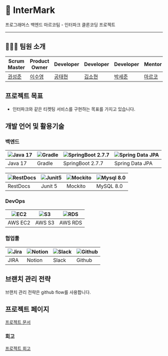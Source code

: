 # 🎫 InterMark
  
프로그래머스 백엔드 마르코팀 - 인터파크 클론코딩 프로젝트

---

## 🧑‍🤝‍🧑 팀원 소개

| Scrum Master  | Product Owner| Developer | Developer | Developer | Mentor | Sub Mentor |
|------------|-----------|-----------|------|------|------|-----------|
| [권성준](https://github.com/Seongjun-Kwon)       | [이수영](https://github.com/twotwobread)     | [공태현](https://github.com/rhdtn311)     | [김소현](https://github.com/thguss)    | [박세준](https://github.com/park-se-jun) | [마르코](https://github.com/ksy90101) | [김명환](https://github.com/samkimuel) |

## 프로젝트 목표

- 인터파크와 같은 티켓팅 서비스를 구현하는 목표를 가지고 있습니다.

## 개발 언어 및 활용기술

### 백엔드 
| ![Java 17]() | ![Gradle]() | ![SpringBoot 2.7.7]() | ![Spring Data JPA]() |
|----------------------------|------------------------------|------------------------------------------|--------------------------|
| Java 17                    | Gradle                        | SpringBoot 2.7.7                              | Spring Data JPA    |

| ![RestDocs](image/be/restdocs.png) | ![Junit5](image/be/junit.png) | ![Mockito](image/be/mockito.png) | ![Mysql 8.0]() |
|------------------------------------|------------------------------|----------------------------------|------------------------------|
| RestDocs                    | Junit 5                      | Mockito                          | MySQL 8.0                      |
### DevOps
| ![EC2](image/devops/ec2.png) | ![S3](image/devops/s3.png) | ![RDS](image/devops/rds.png) |
|------------------------------|----------------------------|------------------------------|
| AWS EC2                      | AWS S3                     | AWS RDS                      |

### 협업툴
| ![Jira](image/work/jira.png) | ![Notion](image/work/notion.png) | ![Slack](image/work/slack.png) | ![Github](image/work/github.png) |
|------------------------------|----------------------------------|--------------------------------|----------------------------------|
| JIRA                         | Notion                           | Slack                          | Github                           |

## 브랜치 관리 전략
브랜치 관리 전략은 github flow를 사용합니다.

## 프로젝트 페이지
[프로젝트 문서](https://www.notion.so/backend-devcourse/InterMark-73ab5e5458ce4955bb30c0f0e1b9c779)

### 회고
[프로젝트 회고](https://www.notion.so/backend-devcourse/09f71362f6954e88add62594a385358b)
